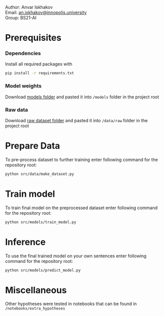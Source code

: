 Author: Anvar Iskhakov\
Email: an.iskhakov@innopolis.university\
Group: BS21-AI

# Prerequisites

### Dependencies
Install all required packages with
```bash
pip install -r requirements.txt
```

### Model weights
Download [models folder](https://drive.google.com/drive/folders/1r81s9v-OvfWYgB6-xJtNKw4TH0DrVvBZ?usp=sharing) and pasted it into `/models` folder in the project root

### Raw data
Download [raw dataset folder](https://drive.google.com/drive/folders/1uQwi-MRTmdok_xjbl3WLJYJ-UnYPGOze?usp=sharing) and pasted it into `/data/raw` folder in the project root

# Prepare Data
To pre-process dataset to further training enter following command for the repository root:
```bash
python src/data/make_dataset.py 
```
# Train model
To train final model on the preprocessed dataset enter following command for the repository root:
```bash
python src/models/train_model.py 
```
# Inference
To use the final trained model on your own sentences enter following command for the repository root:
```bash
python src/models/predict_model.py
```

# Miscellaneous
Other hypotheses were tested in notebooks that can be found in `/notebooks/extra_hypotheses`